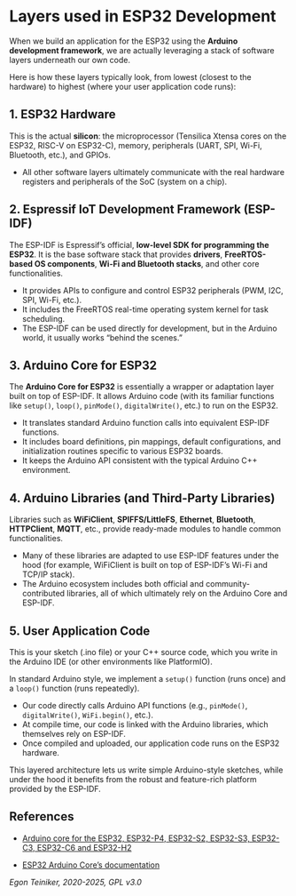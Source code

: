 # Layers used in ESP32 Development

When we build an application for the ESP32 using the **Arduino development framework**, 
we are actually leveraging a stack of software layers underneath our own code. 

Here is how these layers typically look, from lowest (closest to the hardware) to highest 
(where your user application code runs):


## 1. ESP32 Hardware

This is the actual **silicon**: the microprocessor (Tensilica Xtensa cores 
on the ESP32, RISC-V on ESP32-C), memory, peripherals (UART, SPI, Wi-Fi, Bluetooth, 
etc.), and GPIOs.

* All other software layers ultimately communicate with the real hardware 
    registers and peripherals of the SoC (system on a chip).  



## 2. Espressif IoT Development Framework (ESP-IDF)

The ESP-IDF is Espressif’s official, **low-level SDK for programming the ESP32**. 
It is the base software stack that provides **drivers**, **FreeRTOS-based OS components**, 
**Wi-Fi and Bluetooth stacks**, and other core functionalities.

* It provides APIs to configure and control ESP32 peripherals (PWM, I2C, SPI, Wi-Fi, etc.).  
* It includes the FreeRTOS real-time operating system kernel for task scheduling.  
* The ESP-IDF can be used directly for development, but in the Arduino world, it 
    usually works “behind the scenes.”  

## 3. Arduino Core for ESP32

The **Arduino Core for ESP32** is essentially a wrapper or adaptation layer built on 
top of ESP-IDF. It allows Arduino code (with its familiar functions like `setup()`, 
`loop()`, `pinMode()`, `digitalWrite()`, etc.) to run on the ESP32.

* It translates standard Arduino function calls into equivalent ESP-IDF functions.  
* It includes board definitions, pin mappings, default configurations, and initialization 
    routines specific to various ESP32 boards.  
* It keeps the Arduino API consistent with the typical Arduino C++ environment.  


## 4. Arduino Libraries (and Third-Party Libraries)

Libraries such as **WiFiClient**, **SPIFFS/LittleFS**, **Ethernet**, **Bluetooth**, 
**HTTPClient**, **MQTT**, etc., provide ready-made modules to handle common functionalities.

* Many of these libraries are adapted to use ESP-IDF features under the hood (for example, 
    WiFiClient is built on top of ESP-IDF’s Wi-Fi and TCP/IP stack).  
* The Arduino ecosystem includes both official and community-contributed libraries, all 
    of which ultimately rely on the Arduino Core and ESP-IDF.  


## 5. User Application Code

This is your sketch (.ino file) or your C++ source code, which you write in the Arduino 
IDE (or other environments like PlatformIO).  

In standard Arduino style, we implement a `setup()` function (runs once) and a `loop()` 
function (runs repeatedly).

* Our code directly calls Arduino API functions (e.g., `pinMode()`, `digitalWrite()`, 
    `WiFi.begin()`, etc.).  
* At compile time, our code is linked with the Arduino libraries, which themselves 
    rely on ESP-IDF.  
* Once compiled and uploaded, our application code runs on the ESP32 hardware.  


This layered architecture lets us write simple Arduino-style sketches, while under 
the hood it benefits from the robust and feature-rich platform provided by the ESP-IDF.


## References

* [Arduino core for the ESP32, ESP32-P4, ESP32-S2, ESP32-S3, ESP32-C3, ESP32-C6 and ESP32-H2](https://github.com/espressif/arduino-esp32)

* [ESP32 Arduino Core’s documentation](https://docs.espressif.com/projects/arduino-esp32/en/latest/)

*Egon Teiniker, 2020-2025, GPL v3.0*